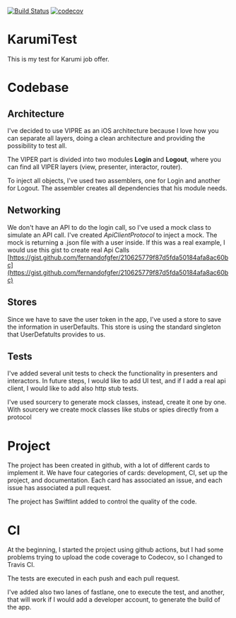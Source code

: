 [![Build Status](https://travis-ci.org/fernandofgfer/KarumiTest.svg?branch=master)](https://travis-ci.org/fernandofgfer/KarumiTest) [![codecov](https://codecov.io/gh/fernandofgfer/KarumiTest/branch/master/graph/badge.svg)](https://codecov.io/gh/fernandofgfer/KarumiTest)

# KarumiTest

This is my test for Karumi job offer. 

# Codebase
## Architecture

I've decided to use VIPRE as an iOS architecture because I love how you can separate all layers, doing a clean architecture and providing the possibility to test all.

The VIPER part is divided into two modules **Login** and **Logout**, where you can find all VIPER layers (view, presenter, interactor, router).

To inject all objects, I've used two assemblers, one for Login and another for Logout. The assembler creates all dependencies that his module needs.

## Networking

We don't have an API to do the login call, so I've used a mock class to simulate an API call. I've created *ApiClientProtocol* to inject a mock. The mock is returning a .json file with a user inside. If this was a real example, I would use this gist to create real Api Calls [https://gist.github.com/fernandofgfer/210625779f87d5fda50184afa8ac60bc](https://gist.github.com/fernandofgfer/210625779f87d5fda50184afa8ac60bc)

## Stores
Since we have to save the user token in the app, I've used a store to save the information in userDefaults. This store is using the standard singleton that UserDefatults provides to us.

## Tests

I've added several unit tests to check the functionality in presenters and interactors. In future steps, I would like to add UI test, and if I add a real api client, I would like to add also http stub tests.

I've used sourcery to generate mock classes, instead, create it one by one. With sourcery we create mock classes like stubs or spies directly from a protocol

# Project

The project has been created in github, with a lot of different cards to implement it. We have four categories of cards: development, CI, set up the project, and documentation. 
Each card has associated an issue, and each issue has associated a pull request.

The project has Swiftlint added to control the quality of the code.

# CI
At the beginning, I started the project using github actions, but I had some problems trying to upload the code coverage to Codecov, so I changed to Travis CI.

The tests are executed in each push and each pull request.

I've added also two lanes of fastlane, one to execute the test, and another, that will work if I would add a developer account, to generate the build of the app.
